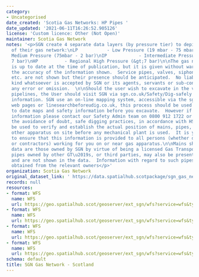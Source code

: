 ```yaml
---
category:
- Uncategorised
date_created: 'Scotia Gas Networks: HP Pipes '
date_updated: '2021-06-11T16:26:52.905126'
license: 'Custom licence: Other (Not Open)'
maintainer: Scotia Gas Network
notes: '<p>SGN create 4 separate data layers (by pressure tier) to depict the location
  of their gas network:\nLP           - Low Pressure (19 mbar - 75 mbar)\nMP         -
  Medium Pressure (75mbar - 2 bar)\nIP            - Intermediate Pressure (2 bar -
  7 bar)\nHP          - Regional High Pressure (&gt;7 bar)\n\nThe gas network data
  is up to date at the time of publication, but it is given without warranty as to
  the accuracy of the information shown.  Service pipes, valves, siphons, sub-connections
  etc. are not shown but their presence should be anticipated.  No liability of any
  kind whatsoever is accepted by SGN or its agents, servants or sub-contractors for
  any error or omission.  \n\nShould the user wish to excavate in the vicinity of
  pipelines, the User should visit SGN via sgn.co.uk/Safety/Dig-safely for further
  information. SGN use an on-line mapping system, accessible via the sgn.co.uk/Safety/Dig-safely
  web pages or linesearchbeforeudig.co.uk, this process should be used to obtain up
  to date maps and safety information before you excavate.  However if you need more
  information please contact our Safety Admin team on 0800 912 1722 or by email: plantlocation@sgn.co.uk.\n\nFor
  the avoidance of doubt, safe digging practices, in accordance with HS (G) 47, must
  be used to verify and establish the actual position of mains, pipes, services and
  other apparatus on site before any mechanical plant is used.  It is your responsibility
  to ensure that this information is provided to all persons (whether direct labour
  or contractors) working for you on or near gas apparatus.\n\nMains shown in the
  data are those owned by SGN by virtue of being a licensed Gas Transporter (GT).  Gas
  pipes owned by other GT\u2019s, or third parties, may also be present in the area
  and are not shown in the data.  Information with regard to such pipes should be
  obtained from the relevant owners</p>'
organization: Scotia Gas Network
original_dataset_link: ' https://data.spatialhub.scotpackage/sgn_gas_network-sgn'
records: null
resources:
- format: WFS
  name: WFS
  url: https://geo.spatialhub.scot/geoserver/ext_sgn/wfs?service=wfs&typeName=ext_sgn:pub_sgnhp
- format: WFS
  name: WFS
  url: https://geo.spatialhub.scot/geoserver/ext_sgn/wfs?service=wfs&typeName=ext_sgn:pub_sgnip
- format: WFS
  name: WFS
  url: https://geo.spatialhub.scot/geoserver/ext_sgn/wfs?service=wfs&typeName=ext_sgn:pub_sgnlp
- format: WFS
  name: WFS
  url: https://geo.spatialhub.scot/geoserver/ext_sgn/wfs?service=wfs&typeName=ext_sgn:pub_sgnmp
schema: default
title: SGN Gas Network - Scotland
---
```

